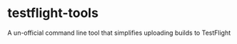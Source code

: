 testflight-tools
================

A un-official command line tool that simplifies uploading builds to TestFlight
